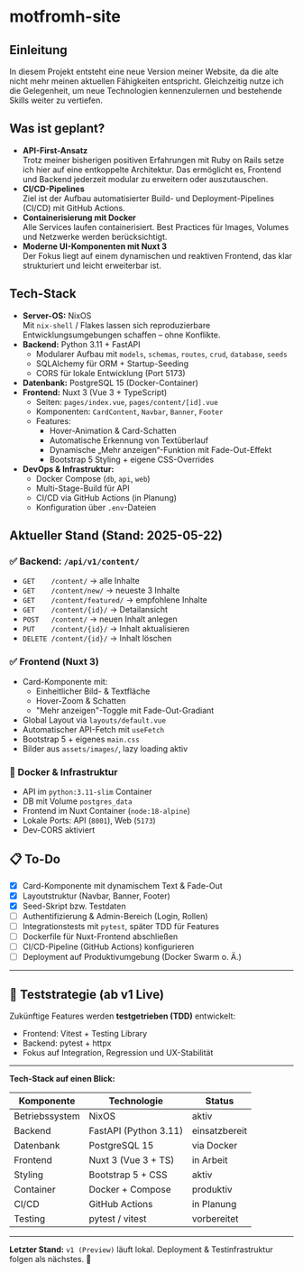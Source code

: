 # motfromh-site

## Einleitung

In diesem Projekt entsteht eine neue Version meiner Website, da die alte nicht mehr meinen aktuellen Fähigkeiten entspricht. Gleichzeitig nutze ich die Gelegenheit, um neue Technologien kennenzulernen und bestehende Skills weiter zu vertiefen.

## Was ist geplant?

- **API-First-Ansatz**  
  Trotz meiner bisherigen positiven Erfahrungen mit Ruby on Rails setze ich hier auf eine entkoppelte Architektur. Das ermöglicht es, Frontend und Backend jederzeit modular zu erweitern oder auszutauschen.
- **CI/CD-Pipelines**  
  Ziel ist der Aufbau automatisierter Build- und Deployment-Pipelines (CI/CD) mit GitHub Actions.
- **Containerisierung mit Docker**  
  Alle Services laufen containerisiert. Best Practices für Images, Volumes und Netzwerke werden berücksichtigt.
- **Moderne UI-Komponenten mit Nuxt 3**  
  Der Fokus liegt auf einem dynamischen und reaktiven Frontend, das klar strukturiert und leicht erweiterbar ist.

## Tech-Stack

- **Server-OS:** NixOS  
  Mit `nix-shell` / Flakes lassen sich reproduzierbare Entwicklungsumgebungen schaffen – ohne Konflikte.
- **Backend:** Python 3.11 + FastAPI
  - Modularer Aufbau mit `models`, `schemas`, `routes`, `crud`, `database`, `seeds`
  - SQLAlchemy für ORM + Startup-Seeding
  - CORS für lokale Entwicklung (Port 5173)
- **Datenbank:** PostgreSQL 15 (Docker-Container)
- **Frontend:** Nuxt 3 (Vue 3 + TypeScript)
  - Seiten: `pages/index.vue`, `pages/content/[id].vue`
  - Komponenten: `CardContent`, `Navbar`, `Banner`, `Footer`
  - Features:
    - Hover-Animation & Card-Schatten
    - Automatische Erkennung von Textüberlauf
    - Dynamische „Mehr anzeigen“-Funktion mit Fade-Out-Effekt
    - Bootstrap 5 Styling + eigene CSS-Overrides
- **DevOps & Infrastruktur:**
  - Docker Compose (`db`, `api`, `web`)
  - Multi-Stage-Build für API
  - CI/CD via GitHub Actions (in Planung)
  - Konfiguration über `.env`-Dateien

## Aktueller Stand (Stand: 2025-05-22)

### ✅ Backend: `/api/v1/content/`

- `GET    /content/` → alle Inhalte
- `GET    /content/new/` → neueste 3 Inhalte
- `GET    /content/featured/` → empfohlene Inhalte
- `GET    /content/{id}/` → Detailansicht
- `POST   /content/` → neuen Inhalt anlegen
- `PUT    /content/{id}/` → Inhalt aktualisieren
- `DELETE /content/{id}/` → Inhalt löschen

### ✅ Frontend (Nuxt 3)

- Card-Komponente mit:
  - Einheitlicher Bild- & Textfläche
  - Hover-Zoom & Schatten
  - "Mehr anzeigen"-Toggle mit Fade-Out-Gradiant
- Global Layout via `layouts/default.vue`
- Automatischer API-Fetch mit `useFetch`
- Bootstrap 5 + eigenes `main.css`
- Bilder aus `assets/images/`, lazy loading aktiv

### 🐳 Docker & Infrastruktur

- API im `python:3.11-slim` Container
- DB mit Volume `postgres_data`
- Frontend im Nuxt Container (`node:18-alpine`)
- Lokale Ports: API (`8001`), Web (`5173`)
- Dev-CORS aktiviert

## 📋 To-Do

- [x] Card-Komponente mit dynamischem Text & Fade-Out
- [x] Layoutstruktur (Navbar, Banner, Footer)
- [x] Seed-Skript bzw. Testdaten
- [ ] Authentifizierung & Admin-Bereich (Login, Rollen)
- [ ] Integrationstests mit `pytest`, später TDD für Features
- [ ] Dockerfile für Nuxt-Frontend abschließen
- [ ] CI/CD-Pipeline (GitHub Actions) konfigurieren
- [ ] Deployment auf Produktivumgebung (Docker Swarm o. Ä.)

---

## 🧠 Teststrategie (ab v1 Live)

Zukünftige Features werden **testgetrieben (TDD)** entwickelt:

- Frontend: Vitest + Testing Library
- Backend: pytest + httpx
- Fokus auf Integration, Regression und UX-Stabilität

---

**Tech-Stack auf einen Blick:**

| Komponente     | Technologie           | Status        |
| -------------- | --------------------- | ------------- |
| Betriebssystem | NixOS                 | aktiv         |
| Backend        | FastAPI (Python 3.11) | einsatzbereit |
| Datenbank      | PostgreSQL 15         | via Docker    |
| Frontend       | Nuxt 3 (Vue 3 + TS)   | in Arbeit     |
| Styling        | Bootstrap 5 + CSS     | aktiv         |
| Container      | Docker + Compose      | produktiv     |
| CI/CD          | GitHub Actions        | in Planung    |
| Testing        | pytest / vitest       | vorbereitet   |

---

**Letzter Stand:** `v1 (Preview)` läuft lokal. Deployment & Testinfrastruktur folgen als nächstes. 🚀
